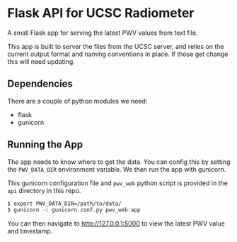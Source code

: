 Flask API for UCSC Radiometer
=======

A small Flask app for serving the latest PWV values from text file.

This app is built to server the files from the UCSC server, and relies on the
current output format and naming conventions in place. If those get change this
will need updating.

Dependencies
------------
There are a couple of python modules we need:
* flask
* gunicorn

Running the App
---------------
The app needs to know where to get the data. You can config this by setting the
``PWV_DATA_DIR`` environment variable. We then run the app with gunicorn. 

This gunicorn configuration file and `pwv_web` python script is provided 
in the `api` directory in this repo.

```bash
$ export PWV_DATA_DIR=/path/to/data/
$ gunicorn -c gunicorn.conf.py pwv_web:app
```

You can then navigate to http://127.0.0.1:5000 to view the latest PWV value and
timestamp.
